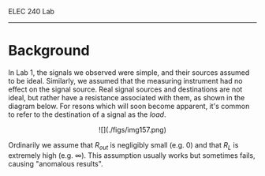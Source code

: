 ELEC 240 Lab

------------------------------------------------------------------------

Background
==========

In Lab 1, the signals we observed were simple, and their sources assumed to be
ideal. Similarly, we assumed that the measuring instrument had no effect on the
signal source. Real signal sources and destinations are not ideal, but rather
have a resistance associated with them, as shown in the diagram below. For
resons which will soon become apparent, it's common to refer to the destination
of a signal as the *load*.

<center>
![](./figs/img157.png)
</center>

Ordinarily we assume that $R_{out}$ is negligibly small (e.g. $0$) and that
$R_{L}$ is extremely high (e.g. $\infty$). This assumption usually works but
sometimes fails, causing "anomalous results".
